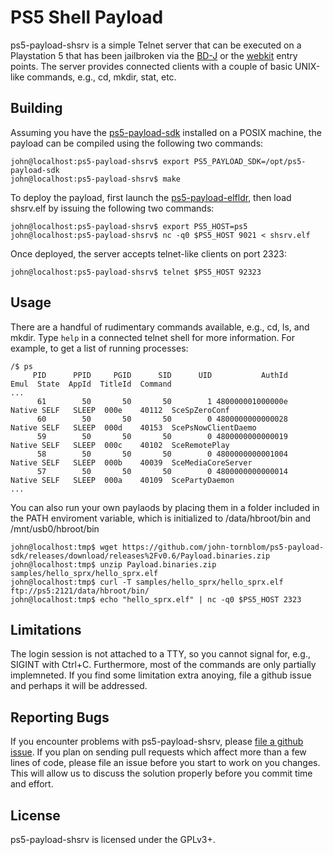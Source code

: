 # PS5 Shell Payload
ps5-payload-shsrv is a simple Telnet server that can be executed on a Playstation 5
that has been jailbroken via the [BD-J][bdj] or the [webkit][webkit] entry points.
The server provides connected clients with a couple of basic UNIX-like commands,
e.g., cd, mkdir, stat, etc.

## Building
Assuming you have the [ps5-payload-sdk][sdk] installed on a POSIX machine,
the payload can be compiled using the following two commands:
```console
john@localhost:ps5-payload-shsrv$ export PS5_PAYLOAD_SDK=/opt/ps5-payload-sdk
john@localhost:ps5-payload-shsrv$ make
```

To deploy the payload, first launch the [ps5-payload-elfldr][elfldr], then
load shsrv.elf by issuing the following two commands:
```console
john@localhost:ps5-payload-shsrv$ export PS5_HOST=ps5
john@localhost:ps5-payload-shsrv$ nc -q0 $PS5_HOST 9021 < shsrv.elf
```

Once deployed, the server accepts telnet-like clients on port 2323:
```console
john@localhost:ps5-payload-shsrv$ telnet $PS5_HOST 92323
```
## Usage
There are a handful of rudimentary commands available, e.g., cd, ls, and mkdir.
Type `help` in a connected telnet shell for more information. For example, to
get a list of running processes:
```console
/$ ps
     PID      PPID     PGID      SID      UID           AuthId          Emul  State  AppId  TitleId  Command
...
      61        50       50       50        1 480000001000000e   Native SELF   SLEEP  000e    40112  SceSpZeroConf
      60        50       50       50        0 4800000000000028   Native SELF   SLEEP  000d    40153  ScePsNowClientDaemo
      59        50       50       50        0 4800000000000019   Native SELF   SLEEP  000c    40102  SceRemotePlay
      58        50       50       50        0 4800000000001004   Native SELF   SLEEP  000b    40039  SceMediaCoreServer
      57        50       50       50        0 4800000000000014   Native SELF   SLEEP  000a    40109  ScePartyDaemon
...
```

You can also run your own paylaods by placing them in a folder included in the
PATH enviroment variable, which is initialized to /data/hbroot/bin and
/mnt/usb0/hbroot/bin

```console
john@localhost:tmp$ wget https://github.com/john-tornblom/ps5-payload-sdk/releases/download/releases%2Fv0.6/Payload.binaries.zip
john@localhost:tmp$ unzip Payload.binaries.zip samples/hello_sprx/hello_sprx.elf
john@localhost:tmp$ curl -T samples/hello_sprx/hello_sprx.elf ftp://ps5:2121/data/hbroot/bin/
john@localhost:tmp$ echo "hello_sprx.elf" | nc -q0 $PS5_HOST 2323
```

## Limitations
The login session is not attached to a TTY, so you cannot signal for, e.g., SIGINT
with Ctrl+C. Furthermore, most of the commands are only partially implemneted.
If you find some limitation extra anoying, file a github issue and perhaps it will
be addressed.

## Reporting Bugs
If you encounter problems with ps5-payload-shsrv, please [file a github issue][issues].
If you plan on sending pull requests which affect more than a few lines of code,
please file an issue before you start to work on you changes. This will allow us
to discuss the solution properly before you commit time and effort.

## License
ps5-payload-shsrv is licensed under the GPLv3+.

[bdj]: https://github.com/john-tornblom/bdj-sdk
[sdk]: https://github.com/john-tornblom/ps5-payload-sdk
[webkit]: https://github.com/Cryptogenic/PS5-IPV6-Kernel-Exploit
[elfldr]: https://github.com/john-tornblom/ps5-payload-elfldr
[issues]: https://github.com/john-tornblom/ps5-payload-shsrv/issues/new


